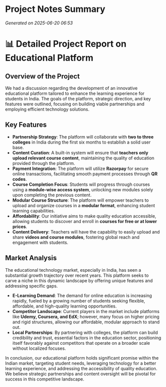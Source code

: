 # Project Notes Summary

*Generated on 2025-06-20 06:53*

# 📊 **Detailed Project Report on Educational Platform**

## Overview of the Project
We had a discussion regarding the development of an innovative educational platform tailored to enhance the learning experience for students in India. The goals of the platform, strategic direction, and key features were outlined, focusing on building viable partnerships and employing efficient technology solutions.

## Key Features

- **Partnership Strategy**: The platform will collaborate with **two to three colleges** in India during the first six months to establish a solid user base.
- **Content Curation**: A built-in system will ensure that **teachers only upload relevant course content**, maintaining the quality of education provided through the platform.
- **Payment Integration**: The platform will utilize **Razorpay** for secure online transactions, facilitating smooth payment processes through **QR codes**.
- **Course Completion Focus**: Students will progress through courses using a **module-wise access system**, unlocking new modules solely upon completing the previous content.
- **Modular Course Structure**: The platform will empower teachers to upload and organize courses in a **modular format**, enhancing student learning capabilities.
- **Affordability**: Our initiative aims to make quality education accessible, allowing students to discover and enroll in **courses for free or at lower prices**.
- **Content Delivery**: Teachers will have the capability to easily upload and share **videos and course modules**, fostering global reach and engagement with students.

## Market Analysis

The educational technology market, especially in India, has seen a substantial growth trajectory over recent years. This platform seeks to carve a niche in this dynamic landscape by offering unique features and addressing specific gaps.

- **E-Learning Demand**: The demand for online education is increasing rapidly, fueled by a growing number of students seeking flexible, affordable, and high-quality learning opportunities.
- **Competitor Landscape**: Current players in the market include platforms like **Udemy, Coursera, and EdX**; however, many focus on higher pricing and rigid structures, allowing our affordable, modular approach to stand out.
- **Local Partnerships**: By partnering with colleges, the platform can build credibility and trust, essential factors in the education sector, positioning itself favorably against competitors that operate on a broader scale without localized focuses.

In conclusion, our educational platform holds significant promise within the Indian market, targeting student needs, leveraging technology for a better learning experience, and addressing the accessibility of quality education. We believe strategic partnerships and content oversight will be pivotal for success in this competitive landscape.